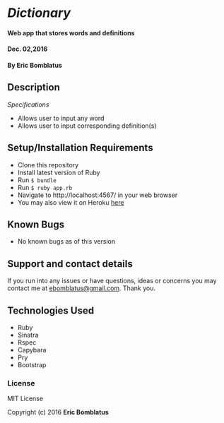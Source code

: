 # _Dictionary_

#### Web app that stores words and definitions
#### Dec. 02,2016

#### By **Eric Bomblatus**

## Description

_Specifications_
* Allows user to input any word
* Allows user to input corresponding definition(s)

## Setup/Installation Requirements

* Clone this repository
* Install latest version of Ruby
* Run `$ bundle`
* Run `$ ruby app.rb`
* Navigate to http://localhost:4567/ in your web browser
* You may also view it on Heroku [here](...)

## Known Bugs

* No known bugs as of this version 

## Support and contact details

If you run into any issues or have questions, ideas or concerns you may contact me at ebomblatus@gmail.com. Thank you.

## Technologies Used

* Ruby
* Sinatra
* Rspec
* Capybara
* Pry
* Bootstrap

### License

MIT License

Copyright (c) 2016 **Eric Bomblatus**
